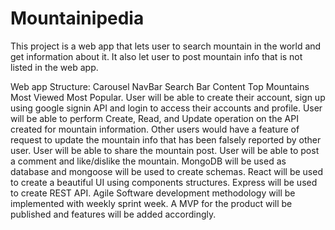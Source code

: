 # Mountainipedia

This project is a web app that lets user to search mountain in the world and get information about it. It also let user to post mountain info that is not listed in the web app. 

Web app Structure:
Carousel
NavBar
Search Bar
Content 
  Top Mountains
  Most Viewed
  Most Popular.
  User will be able to create their account, sign up using google signin API and login to access their accounts and profile. 
User will be able to perform Create, Read, and Update operation on the API created for mountain information. 
Other users would have a feature of request to update the mountain info that has been falsely reported by other user.
User will be able to share the mountain post.
User will be able to post a comment and like/dislike the mountain.
MongoDB will be used as database and mongoose will be used to create schemas.
React will be used to create a beautiful UI using components structures. 
Express will be used to create REST API.
Agile Software development methodology will be implemented with weekly sprint week. A MVP for the product will be published and features will be added accordingly.  
